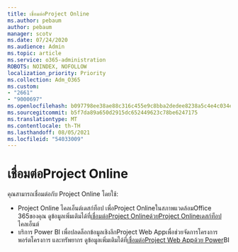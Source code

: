 ```yaml
---
title: เชื่อมต่อProject Online
ms.author: pebaum
author: pebaum
manager: scotv
ms.date: 07/24/2020
ms.audience: Admin
ms.topic: article
ms.service: o365-administration
ROBOTS: NOINDEX, NOFOLLOW
localization_priority: Priority
ms.collection: Adm_O365
ms.custom:
- "2661"
- "9000697"
ms.openlocfilehash: b097798ee38ae88c316c455e9c8bba2dedee8238a5c4e4c034ecfc9cdc17f72e
ms.sourcegitcommit: b5f7da89a650d2915dc652449623c78be6247175
ms.translationtype: MT
ms.contentlocale: th-TH
ms.lasthandoff: 08/05/2021
ms.locfileid: "54033009"
---
```

# <a name="connect-to-project-online"></a>เชื่อมต่อProject Online

คุณสามารถเชื่อมต่อกับ Project Online โดยใช้:

- Project Online ไคลเอ็นต์เดสก์ท็อป เพื่อProject Onlineในสภาพแวดล้อมOffice 365ของคุณ ดูข้อมูลเพิ่มเติมได้ที่[เชื่อมต่อProject Onlineด้วยProject Onlineเดสก์ท็อป](https://docs.microsoft.com/projectonline/connect-to-project-online-with-the-project-online-desktop-client)ไคลเอ็นต์  
- บริการ Power BI เพื่อปลดล็อกข้อมูลเชิงลึกProject Web Appเพื่อช่วยจัดการโครงการ พอร์ตโครงการ และทรัพยากร ดูข้อมูลเพิ่มเติมได้ที่[เชื่อมต่อProject Web Appด้วย Power](https://docs.microsoft.com/power-bi/connect-data/service-connect-to-project-online)BI  
